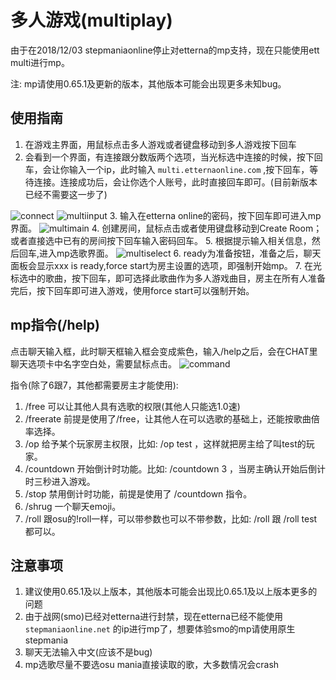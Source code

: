 # 多人游戏(multiplay)

由于在2018/12/03 stepmaniaonline停止对etterna的mp支持，现在只能使用ett multi进行mp。

注: mp请使用0.65.1及更新的版本，其他版本可能会出现更多未知bug。

## 使用指南

1. 在游戏主界面，用鼠标点击多人游戏或者键盘移动到多人游戏按下回车
2. 会看到一个界面，有连接跟分数版两个选项，当光标选中连接的时候，按下回车，会让你输入一个ip，此时输入 `multi.etternaonline.com` ,按下回车，等待连接。连接成功后，会让你选个人账号，此时直接回车即可。(目前新版本已经不需要这一步了)
<img :src="$withBase('/zhs/connect.png')" alt="connect">
<img :src="$withBase('/zhs/multiinput.png')" alt="multiinput">
3. 输入在etterna online的密码，按下回车即可进入mp界面。
<img :src="$withBase('/zhs/multimain.png')" alt="multimain">
4. 创建房间，鼠标点击或者使用键盘移动到Create Room；或者直接选中已有的房间按下回车输入密码回车。
5. 根据提示输入相关信息，然后回车,进入mp选歌界面。
<img :src="$withBase('/zhs/multiselect.png')" alt="multiselect">
6. ready为准备按钮，准备之后，聊天面板会显示xxx is ready,force start为房主设置的选项，即强制开始mp。
7. 在光标选中的歌曲，按下回车，即可选择此歌曲作为多人游戏曲目，房主在所有人准备完后，按下回车即可进入游戏，使用force start可以强制开始。

## mp指令(/help)

点击聊天输入框，此时聊天框输入框会变成紫色，输入/help之后，会在CHAT里聊天选项卡中名字空白处，需要鼠标点击。
<img :src="$withBase('/zhs/command.png')" alt="command">

指令(除了6跟7，其他都需要房主才能使用):
1. /free 可以让其他人具有选歌的权限(其他人只能选1.0速)
2. /freerate 前提是使用了/free，让其他人在可以选歌的基础上，还能按歌曲倍率选择。
3. /op 给予某个玩家房主权限，比如: /op test ，这样就把房主给了叫test的玩家。
4. /countdown 开始倒计时功能。比如: /countdown 3 ，当房主确认开始后倒计时三秒进入游戏。
5. /stop 禁用倒计时功能，前提是使用了 /countdown 指令。
6. /shrug 一个聊天emoji。
7. /roll 跟osu的!roll一样，可以带参数也可以不带参数，比如: /roll 跟 /roll test都可以。

## 注意事项

1. 建议使用0.65.1及以上版本，其他版本可能会出现比0.65.1及以上版本更多的问题
2. 由于战网(smo)已经对etterna进行封禁，现在etterna已经不能使用`stepmaniaonline.net` 的ip进行mp了，想要体验smo的mp请使用原生stepmania
3. 聊天无法输入中文(应该不是bug)
4. mp选歌尽量不要选osu mania直接读取的歌，大多数情况会crash